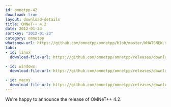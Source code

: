 ```yaml
---
id: omnetpp-42
download: true
layout: download-details
title: OMNeT++ 4.2
date: 2012-01-23
sortkey: "2012-01-23"
category: omnetpp
whatsnew-url: https://github.com/omnetpp/omnetpp/blob/master/WHATSNEW.md#omnet-42-nov-2011
tabs:
- id: linux
  download-file-url: https://github.com/omnetpp/omnetpp/releases/download/omnetpp-4.2/omnetpp-4.2-src.tgz

- id: windows
  download-file-url: https://github.com/omnetpp/omnetpp/releases/download/omnetpp-4.2/omnetpp-4.2-src-windows.zip

- id: macos
  download-file-url: https://github.com/omnetpp/omnetpp/releases/download/omnetpp-4.2/omnetpp-4.2-src.tgz
---
```


We're happy to announce the release of OMNeT++ 4.2.
